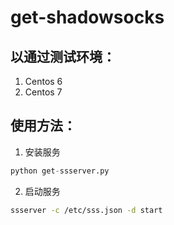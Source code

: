 # get-shadowsocks

## 以通过测试环境：

1. Centos 6
2. Centos 7

## 使用方法：

1. 安装服务
```python
python get-ssserver.py
```

2. 启动服务

```bash
ssserver -c /etc/sss.json -d start
```
